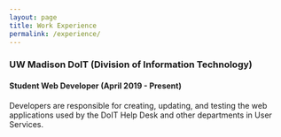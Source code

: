 ```yaml
---
layout: page
title: Work Experience
permalink: /experience/
---
```


### UW Madison DoIT (Division of Information Technology)

#### Student Web Developer (April 2019 - Present)
Developers are responsible for creating, updating, and testing the web applications used by the DoIT Help Desk and other departments in User Services.
